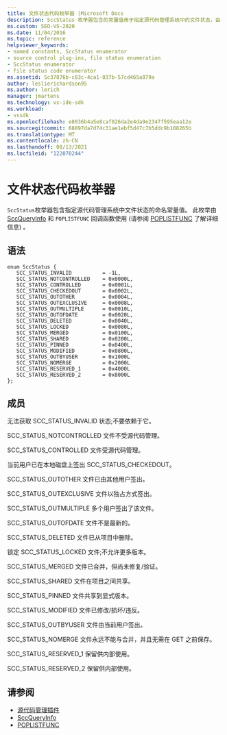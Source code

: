 ```yaml
---
title: 文件状态代码枚举器 |Microsoft Docs
description: SccStatus 枚举器包含的常量值用于指定源代码管理系统中的文件状态，由 SccQueryInfo 和 POPLISTFUNC 使用。
ms.custom: SEO-VS-2020
ms.date: 11/04/2016
ms.topic: reference
helpviewer_keywords:
- named constants, SccStatus enumerator
- source control plug-ins, file status enumeration
- SccStatus enumerator
- file status code enumerator
ms.assetid: 5c37876b-c83c-4ca1-837b-57cd465a879a
author: leslierichardson95
ms.author: lerich
manager: jmartens
ms.technology: vs-ide-sdk
ms.workload:
- vssdk
ms.openlocfilehash: e8036b4a5e8caf026da2e4da9e2347f595eaa12e
ms.sourcegitcommit: 68897da7d74c31ae1ebf5d47c7b5ddc9b108265b
ms.translationtype: MT
ms.contentlocale: zh-CN
ms.lasthandoff: 08/13/2021
ms.locfileid: "122070244"
---
```

# <a name="file-status-code-enumerator"></a>文件状态代码枚举器
`SccStatus`枚举器包含指定源代码管理系统中文件状态的命名常量值。 此枚举由 [SccQueryInfo](../extensibility/sccqueryinfo-function.md) 和 `POPLISTFUNC` 回调函数使用 (请参阅 [POPLISTFUNC](../extensibility/poplistfunc.md) 了解详细信息) 。

## <a name="syntax"></a>语法

```
enum SccStatus {
   SCC_STATUS_INVALID          = -1L,
   SCC_STATUS_NOTCONTROLLED    = 0x0000L,
   SCC_STATUS_CONTROLLED       = 0x0001L,
   SCC_STATUS_CHECKEDOUT       = 0x0002L,
   SCC_STATUS_OUTOTHER         = 0x0004L,
   SCC_STATUS_OUTEXCLUSIVE     = 0x0008L,
   SCC_STATUS_OUTMULTIPLE      = 0x0010L,
   SCC_STATUS_OUTOFDATE        = 0x0020L,
   SCC_STATUS_DELETED          = 0x0040L,
   SCC_STATUS_LOCKED           = 0x0080L,
   SCC_STATUS_MERGED           = 0x0100L,
   SCC_STATUS_SHARED           = 0x0200L,
   SCC_STATUS_PINNED           = 0x0400L,
   SCC_STATUS_MODIFIED         = 0x0800L,
   SCC_STATUS_OUTBYUSER        = 0x1000L
   SCC_STATUS_NOMERGE          = 0x2000L
   SCC_STATUS_RESERVED_1       = 0x4000L
   SCC_STATUS_RESERVED_2       = 0x8000L
};
```

## <a name="members"></a>成员
 无法获取 SCC_STATUS_INVALID 状态;不要依赖于它。

 SCC_STATUS_NOTCONTROLLED 文件不受源代码管理。

 SCC_STATUS_CONTROLLED 文件受源代码管理。

 当前用户已在本地磁盘上签出 SCC_STATUS_CHECKEDOUT。

 SCC_STATUS_OUTOTHER 文件已由其他用户签出。

 SCC_STATUS_OUTEXCLUSIVE 文件以独占方式签出。

 SCC_STATUS_OUTMULTIPLE 多个用户签出了该文件。

 SCC_STATUS_OUTOFDATE 文件不是最新的。

 SCC_STATUS_DELETED 文件已从项目中删除。

 锁定 SCC_STATUS_LOCKED 文件;不允许更多版本。

 SCC_STATUS_MERGED 文件已合并，但尚未修复/验证。

 SCC_STATUS_SHARED 文件在项目之间共享。

 SCC_STATUS_PINNED 文件共享到显式版本。

 SCC_STATUS_MODIFIED 文件已修改/损坏/违反。

 SCC_STATUS_OUTBYUSER 文件由当前用户签出。

 SCC_STATUS_NOMERGE 文件永远不能与合并，并且无需在 GET 之前保存。

 SCC_STATUS_RESERVED_1 保留供内部使用。

 SCC_STATUS_RESERVED_2 保留供内部使用。

## <a name="see-also"></a>请参阅
- [源代码管理插件](../extensibility/source-control-plug-ins.md)
- [SccQueryInfo](../extensibility/sccqueryinfo-function.md)
- [POPLISTFUNC](../extensibility/poplistfunc.md)
